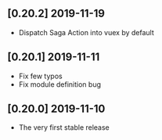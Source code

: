 ## [0.20.2] 2019-11-19
- Dispatch Saga Action into vuex by default
## [0.20.1] 2019-11-11
- Fix few typos
- Fix module definition bug
## [0.20.0] 2019-11-10
- The very first stable release
